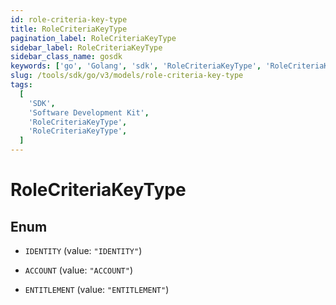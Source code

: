 ```yaml
---
id: role-criteria-key-type
title: RoleCriteriaKeyType
pagination_label: RoleCriteriaKeyType
sidebar_label: RoleCriteriaKeyType
sidebar_class_name: gosdk
keywords: ['go', 'Golang', 'sdk', 'RoleCriteriaKeyType', 'RoleCriteriaKeyType']
slug: /tools/sdk/go/v3/models/role-criteria-key-type
tags:
  [
    'SDK',
    'Software Development Kit',
    'RoleCriteriaKeyType',
    'RoleCriteriaKeyType',
  ]
---
```


# RoleCriteriaKeyType

## Enum

- `IDENTITY` (value: `"IDENTITY"`)

- `ACCOUNT` (value: `"ACCOUNT"`)

- `ENTITLEMENT` (value: `"ENTITLEMENT"`)
